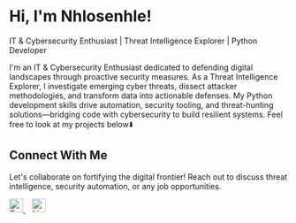 # Hi, I'm Nhlosenhle!  
IT & Cybersecurity Enthusiast | Threat Intelligence Explorer | Python Developer  

I'm an IT & Cybersecurity Enthusiast dedicated to defending digital landscapes through proactive security measures. As a Threat Intelligence Explorer, I investigate emerging cyber threats, dissect attacker methodologies, and transform data into actionable defenses. My Python development skills drive automation, security tooling, and threat-hunting solutions—bridging code with cybersecurity to build resilient systems. Feel free to look at my projects below⬇️

## Connect With Me
Let's collaborate on fortifying the digital frontier! Reach out to discuss threat intelligence, security automation, or any job opportunities.
<p>
  <a href="mailto:senhlemkhonta@gmail.com" target="_blank">
    <img src="https://cdn.jsdelivr.net/npm/simple-icons@v3/icons/gmail.svg" alt="Email" width="25" />
  </a>
  &nbsp;&nbsp;
  <a href="https://www.linkedin.com/in/nhlosenhle-mkhonta-46b031322/" target="_blank">
    <img src="https://cdn.jsdelivr.net/npm/simple-icons@v3/icons/linkedin.svg" alt="LinkedIn" width="25" />
  </a>
</p>


